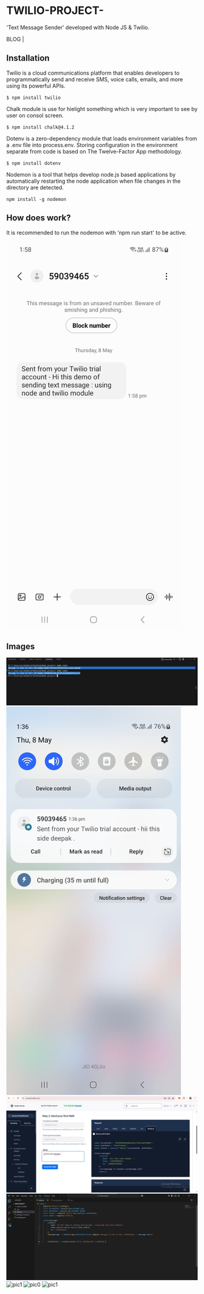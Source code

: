 ﻿# TWILIO-PROJECT-

'Text Message Sender' developed with Node JS & Twilio.

BLOG | 

## Installation

Twilio is a cloud communications platform that enables developers to programmatically send and receive SMS, voice calls, emails, and more using its powerful APIs.
    
    $ npm install twilio

Chalk module is use for hielight something which is very important to see by user on consol screen.
    
    $ npm install chalk@4.1.2
    

Dotenv is a zero-dependency module that loads environment variables from a .env file into process.env. Storing configuration in the environment separate from code is based on The Twelve-Factor App methodology.
    
    $ npm install dotenv
    
Nodemon is a tool that helps develop node.js based applications by automatically restarting the node application when file changes in the directory are detected.
    
    npm install -g nodemon
    
## How does work?

It is recommended to run the nodemon with 'npm run start' to be active.

![pic2](https://github.com/iamdeepak199/TWILIO-PROJECT-/blob/main/message_2.jpeg)

## Images
    
![pic0](https://github.com/iamdeepak199/TWILIO-PROJECT-/blob/main/SIDNO.jpg)
![pic1](https://github.com/iamdeepak199/TWILIO-PROJECT-/blob/main/message_1.jpeg)
![pic0](https://github.com/iamdeepak199/TWILIO-PROJECT-/blob/main/textmessage.jpg)
![pic1](https://github.com/iamdeepak199/TWILIO-PROJECT-/blob/main/VSCODE.jpg)
![pic1]()
![pic0]()
![pic1]()



